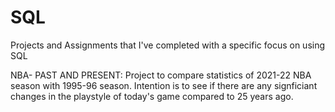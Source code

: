 # SQL
Projects and Assignments that I've completed with a specific focus on using SQL

NBA- PAST AND PRESENT:
Project to compare statistics of 2021-22 NBA season with 1995-96 season. Intention is to see if there are any signficiant changes in the playstyle of today's game compared to 25 years ago.
